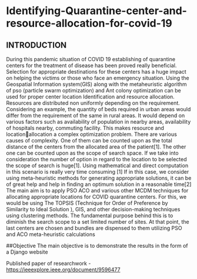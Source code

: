 # Identifying-Quarantine-center-and-resource-allocation-for-covid-19
## INTRODUCTION
During this pandemic situation of COVID 19 establishing of quarantine centers for the 
treatment of disease has been proved really beneficial.
Selection for appropriate destinations for these centers has a huge impact on helping the 
victims or those who face an emergency situation. Using the Geospatial Information 
system(GIS) along with the metaheuristic algorithm of pso (particle swarm optimization) and 
Ant colony optimization can be used for proper center location Identification and resource 
allocation.
Resources are distributed non uniformly depending on the requirement. Considering an 
example, the quantity of beds required in urban areas would differ from the requirement of 
the same in rural areas.
It would depend on various factors such as availability of population in nearby areas, 
availability of hospitals nearby, commuting facility. This makes resource and locationallocation a complex optimization problem.
There are various causes of complexity. One of them can be counted upon as the total 
distance of the centers from the allocated area of the patient[1].
The other one can be counted upon as the scope of search space. If we take into consideration 
the number of option in regard to the location to be selected the scope of search is huge[1]. 
Using mathematical and direct computation in this scenario is really very time consuming [1] 
If in this case, we consider using meta-heuristic methods for generating appropriate solutions, 
it can be of great help and help in finding an optimum solution in a reasonable time[2]
The main aim is to apply PSO ACO and various other MCDM techniques for allocating 
appropriate locations for COVID quarantine centers. For this, we would be using The 
TOPSIS (Technique for Order of Preference by Similarity to Ideal Solution ), GIS, and other 
decision-making techniques using clustering methods. The fundamental purpose behind this 
is to diminish the search scope to a set limited number of sites. At that point, the last centers 
are chosen and bundles are dispensed to them utilizing PSO and ACO meta-heuristic 
calculations

##Objective
The main objective is to demonstrate the results in the form of a Django website 

Published paper of researchwork - https://ieeexplore.ieee.org/document/9596477
